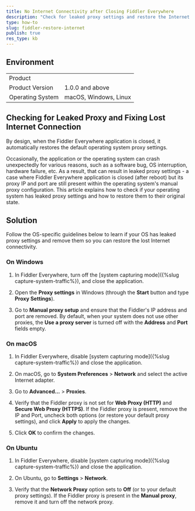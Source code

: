 ```yaml
---
title: No Internet Connectivity after Closing Fiddler Everywhere
description: "Check for leaked proxy settings and restore the Internet connectivity after the Fiddler Everywhere proxy application stops unexpectedly."
type: how-to
slug: fiddler-restore-internet
publish: true
res_type: kb
---
```


## Environment

|   |   |
|---|---|
| Product   |
| Product Version | 1.0.0 and above  |
| Operating System | macOS, Windows, Linux  |

## Checking for Leaked Proxy and Fixing Lost Internet Connection

By design, when the Fiddler Everywhere application is closed, it automatically restores the default operating system proxy settings. 

Occasionally, the application or the operating system can crash unexpectedly for various reasons, such as a software bug, OS interruption, hardware failure, etc. As a result, that can result in leaked proxy settings - a case where Fiddler Everywhere application is closed (after reboot) but its proxy IP and port are still present within the operating system's manual proxy configuration. This article explains how to check if your operating system has leaked proxy settings and how to restore them to their original state.


## Solution

Follow the OS-specific guidelines below to learn if your OS has leaked proxy settings and remove them so you can restore the lost Internet connectivity.


### On Windows

1. In Fiddler Everywhere, turn off the [system capturing mode]({%slug capture-system-traffic%}), and close the application.

1. Open the **Proxy settings** in Windows (through the **Start** button and type **Proxy Settings**).

1. Go to **Manual proxy setup** and ensure that the Fiddler's IP address and port are removed. By default, when your system does not use other proxies, the **Use a proxy server** is turned off with the **Address** and **Port** fields empty.


### On macOS

1. In Fiddler Everywhere, disable [system capturing mode]({%slug capture-system-traffic%}) and close the application. 

1. On macOS, go to **System Preferences** > **Network** and select the active Internet adapter.

1. Go to **Advanced...** > **Proxies**.

1. Verify that the Fiddler proxy is not set for **Web Proxy (HTTP)** and **Secure Web Proxy (HTTPS)**. If the Fiddler proxy is present, remove the IP and Port, uncheck both options (or restore your default proxy settings), and click **Apply** to apply the changes.

1. Click **OK** to confirm the changes.


### On Ubuntu

1. In Fiddler Everywhere, disable [system capturing mode]({%slug capture-system-traffic%}) and close the application. 

1. On Ubuntu, go to **Settings** > **Network**.

1. Verify that the **Network Proxy** option sets to **Off** (or to your default proxy settings). If the Fiddler proxy is present in the **Manual proxy**, remove it and turn off the network proxy.

